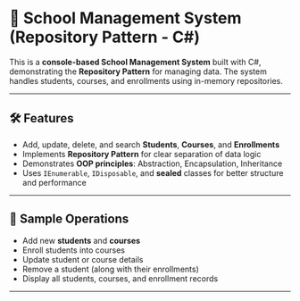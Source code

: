 # 🏫 School Management System (Repository Pattern - C#)

This is a **console-based School Management System** built with C#, demonstrating the **Repository Pattern** for managing data. The system handles students, courses, and enrollments using in-memory repositories.

---

## 🛠 Features

- Add, update, delete, and search **Students**, **Courses**, and **Enrollments**  
- Implements **Repository Pattern** for clear separation of data logic  
- Demonstrates **OOP principles**: Abstraction, Encapsulation, Inheritance  
- Uses `IEnumerable`, `IDisposable`, and **sealed** classes for better structure and performance  

---

## 🧪 Sample Operations

- Add new **students** and **courses**  
- Enroll students into courses  
- Update student or course details  
- Remove a student (along with their enrollments)  
- Display all students, courses, and enrollment records  

---
